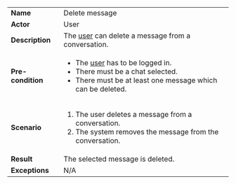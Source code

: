 <table>
    <tr>
        <td>
            <strong>Name</strong>
        </td>
        <td>
            Delete message
        </td>
    </tr>
    <tr>
        <td>
            <strong>Actor</strong>
        </td>
        <td>
            User
        </td>
    </tr>
    <tr>
        <td>
            <strong>Description</strong>            
        </td>
        <td>
            The <a href="../user.md">user</a> can delete a message from a conversation.
        </td>
    </tr>
    <tr>
        <td>
            <strong>Pre-condition</strong>
        </td>
        <td>
            <ul>
                <li>
                    The <a href="../user.md">user</a> has to be logged in.
                </li>
                <li>
                    There must be a chat selected.
                </li>
                <li>
                    There must be at least one message which can be deleted.
                </li>
            </ul>
        </td>
    </tr>
    <tr>
        <td>
            <strong>Scenario</strong>
        </td>
        <td>
            <ol>
                <li>
                    The user deletes a message from a conversation.
                </li>
                <li>
                    The system removes the message from the conversation.
                </li>
            </ol>
        </td>
    </tr>
    <tr>
        <td>
            <strong>Result</strong>
        </td>
        <td>
            The selected message is deleted.
        </td>
    </tr>
    <tr>
        <td>
            <strong>Exceptions</strong>
        </td>
        <td>
            N/A
        </td>
    </tr>      
</table>
